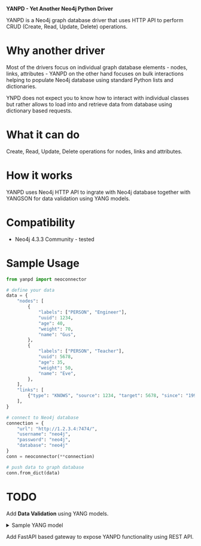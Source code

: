 **YANPD - Yet Another Neo4j Python Driver**

YANPD is a Neo4j graph database driver that uses HTTP API to perform CRUD (Create, 
Read, Update, Delete) operations.

# Why another driver

Most of the drivers focus on individual graph database elements - nodes, links, 
attributes - YANPD on the other hand focuses on bulk interactions helping to 
populate Neo4j database using standard Python lists and dictionaries.

YNPD does not expect you to know how to interact with individual classes but rather
allows to load into and retrieve data from database using dictionary based requests. 

# What it can do

Create, Read, Update, Delete operations for nodes, links and attributes.

# How it works

YANPD uses Neo4j HTTP API to ingrate with Neo4j database together with YANGSON for 
data validation using YANG models.

# Compatibility

- Neo4j 4.3.3 Community - tested

# Sample Usage

```python
from yanpd import neoconnector

# define your data
data = {
    "nodes": [
        {
            "labels": ["PERSON", "Engineer"],
            "uuid": 1234,
            "age": 40,
            "weight": 70,
            "name": "Gus",
        },
        {
            "labels": ["PERSON", "Teacher"],
            "uuid": 5678,
            "age": 35,
            "weight": 50,
            "name": "Eve",
        },
    ],
    "links": [
        {"type": "KNOWS", "source": 1234, "target": 5678, "since": "1995"},
    ],
}

# connect to Neo4j database
connection = {
    "url": "http://1.2.3.4:7474/",
    "username": "neo4j",
    "password": "neo4j",
    "database": "neo4j"
}
conn = neoconnector(**connection)

# push data to graph database
conn.from_dict(data)
```

# TODO

Add **Data Validation** using YANG models.

<details><summary>Sample YANG model</summary>

module telecom-network {

    yang-version 1.1;

    namespace 'http://yanpd/network-device';

    prefix tn;

    revision 2022-01-10 {
        description "Initial revision";
    }

    container nodes {

        list network-device {
            key uuid;
            leaf uuid {
                type string;
                mandatory true;
            }
            leaf hostname {
                type string;
                mandatory true;
                description "Device hostname";
            }
            leaf-list labels {
                type string;
                min-elements 1;
				mandatory true;
                description "List of node labels";
            }
            leaf serial-number {
                type string;
            }
            leaf hardware-model {
                type string;
            }
            leaf status {
                type enumeration {
                    enum decomisionned;
                    enum production;
                    enum provisioning;
                }
            }
        }

        list vendor {
            key uuid;
            leaf uuid {
                type string;
                mandatory true;
            }
            leaf name {
                type string;
                mandatory true;
            }
        }

    }

    container links {

        list manufactured-by {
            leaf type {
                type string;
                must "current() = 'manufactured-by'" {
                    error-message "Link type must be 'manufactured-by'";
                }
				mandatory true;
            }
            leaf source {
                type leafref {
                    path "/nodes/network-device/uuid";
                }
                mandatory true;
            }
            leaf target {
                type leafref {
                    path "/nodes/vendor/uuid";
                }
                mandatory true;
            }
            leaf is-eof {
                type boolean;
                description "Is this platform EOF - end of life";
                default false;
            }
        }

    }
}
</details>

Add FastAPI based gateway to expose YANPD functionality using REST API.